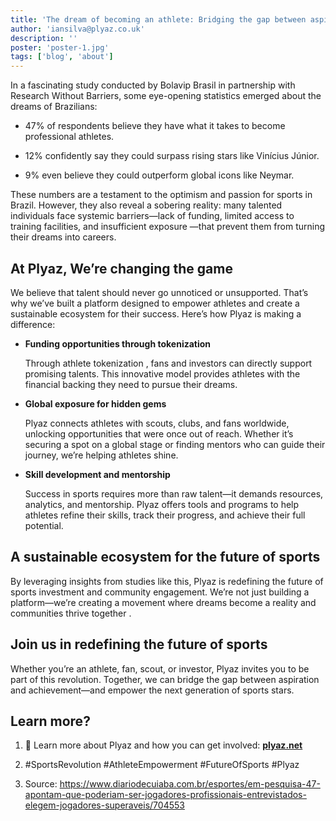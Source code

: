 ```yaml
---
title: 'The dream of becoming an athlete: Bridging the gap between aspiration and reality'
author: 'iansilva@plyaz.co.uk'
description: ''
poster: 'poster-1.jpg'
tags: ['blog', 'about']
---
```


In a fascinating study conducted by Bolavip Brasil in partnership with Research Without Barriers, some eye-opening statistics emerged about the dreams of Brazilians:

- 47% of respondents believe they have what it takes to become professional athletes.

- 12% confidently say they could surpass rising stars like Vinícius Júnior.

- 9% even believe they could outperform global icons like Neymar.

These numbers are a testament to the optimism and passion for sports in Brazil. However, they also reveal a sobering reality: many talented individuals face systemic barriers—lack of funding, limited access to training facilities, and insufficient exposure —that prevent them from turning their dreams into careers.

## At Plyaz, We’re changing the game

We believe that talent should never go unnoticed or unsupported. That’s why we’ve built a platform designed to empower athletes and create a sustainable ecosystem for their success. Here’s how Plyaz is making a difference:


- **Funding opportunities through tokenization**

  Through athlete tokenization , fans and investors can directly support promising talents. This innovative model provides athletes with the financial backing they need to pursue their dreams.

- **Global exposure for hidden gems**

  Plyaz connects athletes with scouts, clubs, and fans worldwide, unlocking opportunities that were once out of reach. Whether it’s securing a spot on a global stage or finding mentors who can guide their journey, we’re helping athletes shine.

- **Skill development and mentorship**

  Success in sports requires more than raw talent—it demands resources, analytics, and mentorship. Plyaz offers tools and programs to help athletes refine their skills, track their progress, and achieve their full potential.

## A sustainable ecosystem for the future of sports

By leveraging insights from studies like this, Plyaz is redefining the future of sports investment and community engagement. We’re not just building a platform—we’re creating a movement where dreams become a reality and communities thrive together .


## Join us in redefining the future of sports

Whether you’re an athlete, fan, scout, or investor, Plyaz invites you to be part of this revolution. Together, we can bridge the gap between aspiration and achievement—and empower the next generation of sports stars.

## Learn more?
1. 🔗 Learn more about Plyaz and how you can get involved: [**plyaz.net**](https://plyaz.net)

2. #SportsRevolution #AthleteEmpowerment #FutureOfSports #Plyaz

3. Source: <https://www.diariodecuiaba.com.br/esportes/em-pesquisa-47-apontam-que-poderiam-ser-jogadores-profissionais-entrevistados-elegem-jogadores-superaveis/704553>